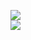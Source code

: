 [![](https://img.shields.io/badge/Made%20With-Github%20Spray-lightgrey.svg?style=for-the-badge&logo=github)](https://github.com/Annihil/github-spray#22112)  
[![](https://i.imgur.com/2DrTn0Z.gif)](https://github.com/Annihil/github-spray)